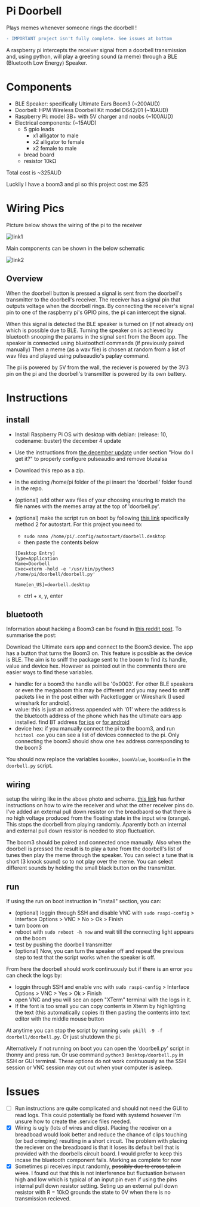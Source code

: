 # Pi Doorbell

Plays memes whenever someone rings the doorbell !

```diff
- IMPORTANT project isn't fully complete. See issues at bottom
```

A raspberry pi intercepts the receiver signal from a doorbell transmission
and, using python, will play a greeting sound (a meme) through a BLE (Bluetooth Low Energy) Speaker.

# Components

- BLE Speaker: specifically Ultimate Ears Boom3 (~200AUD)
- Doorbell: HPM Wireless Doorbell Kit model D642/01 (~10AUD)
- Raspberry Pi: model 3B+ with 5V charger and noobs (~100AUD)
- Electrical components: (~15AUD)
  - 5 gpio leads
    - x1 alligator to male
    - x2 alligator to female
    - x2 female to male
  - bread board
  - resistor 10kΩ

Total cost is ~325AUD

Luckily I have a boom3 and pi so this project cost me $25

# Wiring Pics
Picture below shows the wiring of the pi to the receiver

![link1](readme_pics/wiring_photo_v2.jpg)

Main components can be shown in the below schematic 

![link2](readme_pics/wiring_shematic_v2.png)

## Overview 

When the doorbell button is pressed a signal is sent from the doorbell's transmitter to the doorbell's receiver. 
The receiver has a signal pin that outputs voltage when the doorbell rings. By connecting the receiver's signal pin to 
one of the raspberry pi's GPIO pins, the pi can intercept the signal. 

When this signal is detected the BLE speaker is turned on (if not already on) which is possible due to BLE. 
Turning the speaker on is achieved by bluetooth snooping the params in the signal sent from the Boom app. 
The speaker is connected using bluetoothctl commands (if previously paired manually)
Then a meme (as a wav file) is chosen at random from a list of wav files and played using pulseaudio's paplay command. 

The pi is powered by 5V from the wall, the reciever is powered by the 3V3 pin on the pi and the doorbell's transmitter is powered by its own battery.  

# Instructions

## install

- Install Raspberry Pi OS with desktop with debian: (release: 10, codename: buster) the december 4 update
- Use the instructions from [the december update](https://www.raspberrypi.org/blog/new-raspberry-pi-os-release-december-2020/) under section "How do I get it?" to properly configure pulseaudio and remove bluealsa

- Download this repo as a zip.
- In the existing /home/pi folder of the pi insert the 'doorbell' folder found in the repo.
- (optional) add other wav files of your choosing ensuring to match the file names with the memes array at the top of 'doorbell.py'.
- (optional) make the script run on boot by following [this link](https://learn.sparkfun.com/tutorials/how-to-run-a-raspberry-pi-program-on-startup/all) specifically method 2 for autostart. For this project you need to:
  - `sudo nano /home/pi/.config/autostart/doorbell.desktop`
  - then paste the contents below
  ```  
  [Desktop Entry]
  Type=Application
  Name=Doorbell
  Exec=xterm -hold -e '/usr/bin/python3 /home/pi/doorbell/doorbell.py'

  Name[en_US]=doorbell.desktop
  ```  
  - ctrl + x, y, enter 
  
## bluetooth

Information about hacking a Boom3 can be found in [this reddit post](https://www.reddit.com/r/shortcuts/comments/dz9zun/finally_turn_on_ue_boom_bluetooth_speaker/). 
To summarise the post:

Download the Ultimate ears app and connect to the Boom3 device. The app has a button that turns the Boom3 on. This feature is possible as the device is BLE.
The aim is to sniff the package sent to the boom to find its handle, value and device hex. However as pointed out in the comments there are easier ways to find these variables.
 - handle: for a boom3 the handle will be '0x0003'. For other BLE speakers or even the megaboom this may be different and you may need to sniff packets like in the post either with Packetlogger or Wireshark (I used wireshark for android).
 - value: this is just an address appended with '01' where the address is the bluetooth address of the phone which has the ultimate ears app installed. find BT address [for ios](https://www.techwalla.com/articles/how-do-i-find-a-bluetooth-address) or [for android](https://www.technipages.com/android-find-bluetooth-address)
 - device hex: if you manually connect the pi to the boom3, and run `hcitool con` you can see a list of devices connected to the pi. Only connecting the boom3 should show one hex address corresponding to the boom3
 
You should now replace the variables `boomHex`, `boomValue`, `boomHandle` in the `doorbell.py` script.

## wiring

setup the wiring like in the above photo and schema.
[this link](https://forum.core-electronics.com.au/t/433mhz-remote-control-by-hacking-a-wireless-doorbell-arduino-and-raspberry-pi/7799) has further instructions on how to wire the receiver and what the other receiver pins do. I've added an external pull down resistor on the breadbaord so that there is no high voltage produced from the floating state in the input wire (orange). This stops the doorbell from playing randomly. Aparently both an internal and external pull down resistor is needed to stop fluctuation.  

The boom3 should be paired and connected once manually. Also when the doorbell is pressed the result is to play a tune from the doorbell's list of tunes then play the meme through the speaker. You can select a tune that is short (3 knock sound) so to not play over the meme. You can select different sounds by holding the small black button on the transmitter. 

## run

If using the run on boot instruction in "install" section, you can:
- (optional) loggin through SSH and disable VNC with `sudo raspi-config` > Interface Options > VNC > No > Ok > Finish
- turn boom on
- reboot with `sudo reboot -h now` and wait till the connecting light appears on the boom
- test by pushing the doorbell transmitter
- (optional) Now, you can turn the speaker off and repeat the previous step to test that the script works when the speaker is off.

From here the doorbell should work continuously but if there is an error you can check the logs by: 
  - loggin through SSH and enable vnc with `sudo raspi-config` > Interface Options > VNC > Yes > Ok > Finish
  - open VNC and you will see an open "XTerm" terminal with the logs in it.
  - If the font is too small you can copy contents in Xterm by highlighting the text (this automatically copies it) then pasting the contents into text editor with the middle mouse button
  
At anytime you can stop the script by running `sudo pkill -9 -f doorbell/doorbell.py`. Or just shutdown the pi.

Alternatively if not running on boot you can open the 'doorbell.py' script in thonny and press run. Or use command `python3 Desktop/doorbell.py` in SSH or GUI terminal. These options do not work continuously as the SSH session or VNC session may cut out when your computer is asleep.

# Issues
- [ ] Run instructions are quite complicated and should not need the GUI to read logs. This could potentially be fixed with systemd however I'm unsure how to create the .service files needed.
- [x] Wiring is ugly (lots of wires and clips). Placing the receiver on a breadboad would look better and reduce the chance of clips touching (or bad crimping) resulting in a short circuit. The problem with placing the reciever on the breadboard is that it loses its default bell that is provided with the doorbells circuit board. I would prefer to keep this incase the bluetooth component fails. Marking as complete for now
- [x] Sometimes pi receives input randomly, ~~possibly due to cross talk in wires~~. I found out that this is not interference but fluctuation between high and low which is typical of an input pin even if using the pins internal pull down resistor setting. Seting up an external pull down resistor with R = 10kΩ grounds the state to 0V when there is no transmission recieved. 
